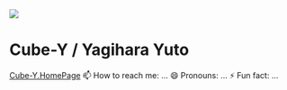 <img src="https://user-images.githubusercontent.com/69599304/90947156-97a61180-e46e-11ea-9c4e-38898926d9be.png"> 
<h1>Cube-Y / Yagihara Yuto</h1>
<a href="https://cube-y.github.io">Cube-Y.HomePage</a>
 📫 How to reach me: ...
 😄 Pronouns: ...
 ⚡ Fun fact: ...


